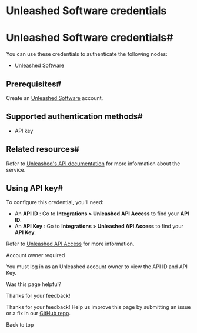 # Unleashed Software credentials

[ ](https://github.com/n8n-io/n8n-docs/edit/main/docs/integrations/builtin/credentials/unleashedsoftware.md "Edit this page")

# Unleashed Software credentials#

You can use these credentials to authenticate the following nodes:

  * [Unleashed Software](../../app-nodes/n8n-nodes-base.unleashedsoftware/)



## Prerequisites#

Create an [Unleashed Software](https://www.unleashedsoftware.com/) account.

## Supported authentication methods#

  * API key



## Related resources#

Refer to [Unleashed's API documentation](https://apidocs.unleashedsoftware.com/) for more information about the service.

## Using API key#

To configure this credential, you'll need:

  * An **API ID** : Go to **Integrations > Unleashed API Access** to find your **API ID**.
  * An **API Key** : Go to **Integrations > Unleashed API Access** to find your **API Key**.



Refer to [Unleashed API Access](https://support.unleashedsoftware.com/hc/en-us/articles/4402393233689-Unleashed-API-Access) for more information.

Account owner required

You must log in as an Unleashed account owner to view the API ID and API Key.

Was this page helpful? 

Thanks for your feedback! 

Thanks for your feedback! Help us improve this page by submitting an issue or a fix in our [GitHub repo](https://github.com/n8n-io/n8n-docs). 

Back to top 
